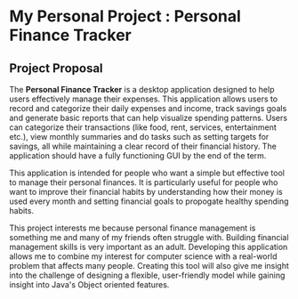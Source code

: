 # My Personal Project : Personal Finance Tracker

## Project Proposal
The **Personal Finance Tracker** is a desktop application designed to help users effectively manage their expenses. This application allows users to record and categorize their daily expenses and income, track savings goals and generate basic reports that can help visualize spending patterns. Users can categorize their transactions (like food, rent, services, entertainment etc.), view monthly summaries and do tasks such as setting targets for savings, all while maintaining a clear record of their financial history. The application should have a fully functioning GUI by the end of the term.

This application is intended for people who want a simple but effective tool to manage their personal finances. It is particularly useful for people who want to improve their financial habits by understanding how their money is used every month and setting financial goals to propogate healthy spending habits.

This project interests me because personal finance management is something me and many of my friends often struggle with. Building financial management skills is very important as an adult. Developing this application allows me to combine my interest for computer science with a real-world problem that affects many people. Creating this tool will also give me insight into the challenge of designing a flexible, user-friendly model while gaining insight into Java's Object oriented features.
